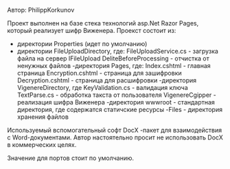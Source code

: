 Автор: PhilippKorkunov

Проект выполнен на базе стека технологий asp.Net Razor Pages, который реализует шифр Виженера.
Проекст состоит из:
- директории Properties (идет по умолчанию)
- директории FileUploadDirectory, где:
	FileUploadService.cs - загрузка файла на сервер
	IFileUpload
	DeliteBeforeProcessing - отчистка от ненужных файлов
-директория Pages, где:
	Index.cshtml - главная страница
	Encryption.cshtml - страница для зашифровки
	Decryption.cshtml - страница для расшифровки
-директория VigenereDirectory, где
	KeyValidation.cs - валидация ключа
	TextParse.cs - обработка такста от пользователя
	VigenereCgipper - реализация шифра Виженера
-директория wwwroot - стандартная директория, где содержатся статичские ресурсы
	-Files - директория хранения файлов

Используемый вспомогательный софт DocX -пакет для взаимодействия с Word-документами.
Автор настоятельно просит не использовать DocX в коммерческих целях.


Значение для портов стоит по умолчанию.
